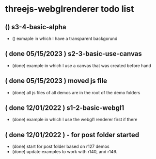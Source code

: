 # threejs-webglrenderer todo list

## () s3-4-basic-alpha
* () exmaple in which I have a transparent backgorund

## ( done 05/15/2023 ) s2-3-basic-use-canvas
* (done) example in which I use a canvas that was created before hand

## ( done 05/15/2023 ) moved js file
* (done) all js files of all demos are in the root of the demo folders

## ( done 12/01/2022 ) s1-2-basic-webgl1
* (done) example in which I use the webgl1 renderer first if there

## ( done 12/01/2022 ) - for post folder started
* (done) start for post folder based on r127 demos
* (done) update examples to work with r140, and r146. 